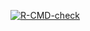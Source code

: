 <!-- badges: start -->
[![R-CMD-check](https://github.com/Leonnorblad/Lab4/actions/workflows/R-CMD-check.yaml/badge.svg)](https://github.com/Leonnorblad/Lab4/actions/workflows/R-CMD-check.yaml)
<!-- badges: end -->
